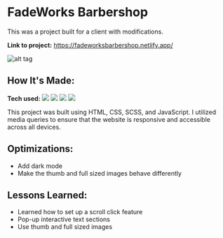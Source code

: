 # FadeWorks Barbershop

This was a project built for a client with modifications.

**Link to project:** https://fadeworksbarbershop.netlify.app/

![alt tag]()

## How It's Made:

**Tech used:**
<img src='https://img.shields.io/badge/HTML5-E34F26?style=for-the-badge&logo=html5&logoColor=white'></img>
<img src='https://img.shields.io/badge/CSS3-1572B6?style=for-the-badge&logo=css3&logoColor=white'></img>
<img src='https://img.shields.io/badge/Scss-CC6699?style=for-the-badge&logo=sass&logoColor=white'></img>
<img src='https://img.shields.io/badge/JavaScript-323330?style=for-the-badge&logo=javascript&logoColor=F7DF1E'></img>

</p>

This project was built using HTML, CSS, SCSS, and JavaScript. I utilized media queries to ensure that the website is responsive and accessible across all devices.

## Optimizations:

- Add dark mode
- Make the thumb and full sized images behave differently

## Lessons Learned:

- Learned how to set up a scroll click feature
- Pop-up interactive text sections
- Use thumb and full sized images
